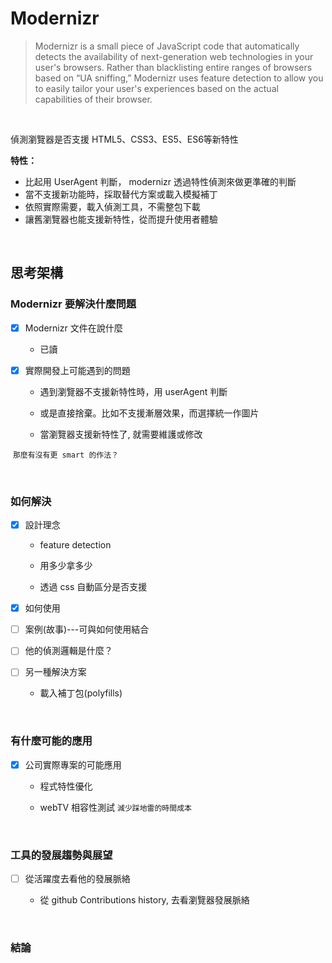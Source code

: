 # Modernizr

> Modernizr is a small piece of JavaScript code that automatically detects the availability of next-generation web technologies in your user's browsers. 
> Rather than blacklisting entire ranges of browsers based on “UA sniffing,” Modernizr uses feature detection to allow you to easily tailor your user's experiences based on the actual capabilities of their browser.

<br />

偵測瀏覽器是否支援 HTML5、CSS3、ES5、ES6等新特性

**特性：**
* 比起用 UserAgent 判斷， modernizr 透過特性偵測來做更準確的判斷
* 當不支援新功能時，採取替代方案或載入模擬補丁
* 依照實際需要，載入偵測工具，不需整包下載
* 讓舊瀏覽器也能支援新特性，從而提升使用者體驗

<br />

## 思考架構

### Modernizr 要解決什麼問題

- [x] Modernizr 文件在說什麼

  * 已讀

- [x] 實際開發上可能遇到的問題

  * 遇到瀏覽器不支援新特性時，用 userAgent 判斷
  
  * 或是直接捨棄。比如不支援漸層效果，而選擇統一作圖片
  
  * 當瀏覽器支援新特性了, 就需要維護或修改
  
  ``那麼有沒有更 smart 的作法？``

<br />
 
### 如何解決

- [x] 設計理念

  * feature detection
  
  * 用多少拿多少
  
  * 透過 css 自動區分是否支援
  
- [x] 如何使用

- [ ] 案例(故事)---可與如何使用結合
 
- [ ] 他的偵測邏輯是什麼？

- [ ] 另一種解決方案

  * 載入補丁包(polyfills)

<br />

### 有什麼可能的應用

- [x] 公司實際專案的可能應用

  * 程式特性優化

  * webTV 相容性測試 ``減少踩地雷的時間成本``
  
<br />

### 工具的發展趨勢與展望

- [ ] 從活躍度去看他的發展脈絡

  * 從 github Contributions history, 去看瀏覽器發展脈絡
  
<br />

### 結論

